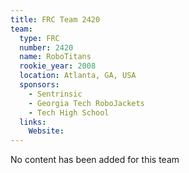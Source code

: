 ```yaml
---
title: FRC Team 2420
team:
  type: FRC
  number: 2420
  name: RoboTitans
  rookie_year: 2008
  location: Atlanta, GA, USA
  sponsors:
    - Sentrinsic
    - Georgia Tech RoboJackets
    - Tech High School
  links:
    Website: 
---
```

No content has been added for this team